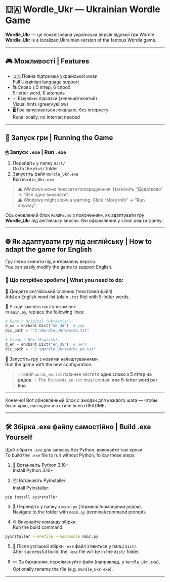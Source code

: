 # 🇺🇦 Wordle_Ukr — Ukrainian Wordle Game

**Wordle_Ukr** — це локалізована українська версія відомої гри Wordle.  
**Wordle_Ukr** is a localized Ukrainian version of the famous Wordle game.

---

## 🎮 Можливості | Features

- 🇺🇦 Повна підтримка української мови  
  Full Ukrainian language support  
- 🔠 Слово з 5 літер, 6 спроб  
  5-letter word, 6 attempts  
- ✅ Візуальні підказки (зелений/жовтий)  
  Visual hints (green/yellow)  
- 🖥 Гра запускається локально, без інтернету  
  Runs locally, no internet needed  

---

## 🚀 Запуск гри | Running the Game

### 🖱  Запуск `.exe` |  Run `.exe`

1. Перейдіть у папку `dist/`  
   Go to the `dist/` folder  
2. Запустіть файл `Wordle_Ukr.exe`  
   Run `Wordle_Ukr.exe`  

> ⚠️ Windows може показати попередження. Натисніть “Додатково” → “Все одно виконати”.  
> ⚠️ Windows might show a warning. Click “More info” → “Run anyway”.

Ось оновлений блок `README.md` з поясненням, як адаптувати гру **Wordle\_Ukr** під англійську версію. Він оформлений у стилі решти файлу:

---

## 🌐 Як адаптувати гру під англійську | How to adapt the game for English

Гру легко змінити під англомовну версію.  
You can easily modify the game to support English.

### 🔄 Що потрібно зробити | What you need to do:

📄 Додайте англійський словник (текстовий файл)        
Add an English word list (plain `.txt` file) with 5-letter words.


🧠 У коді замініть наступні змінні:  
   In `main.py`, replace the following lines:

```python
# Було / Original (Ukrainian):
d_ua = enchant.Dict("uk_UA")  # укр
dic_path = r"C:\Wordle_Ukr\words.txt"
```

```python
# Стало / New (English):
d_en = enchant.Dict("en_US")  # англ
dic_path = r"C:\Wordle_Ukr\words_en.txt"
```

🔁 Запустіть гру з новими налаштуваннями  
   Run the game with the new configuration.

> 💡 Файл `words_en.txt` повинен містити **одне слово з 5 літер на рядок**.
> 💡 The file `words_en.txt` must contain **one 5-letter word per line**.

---

Конечно! Вот обновлённый блок с эмодзи для каждого шага — чтобы было ярко, наглядно и в стиле всего README:

---

## 🛠 Збірка .exe файлу самостійно | Build .exe Yourself

Щоб зібрати `.exe` для запуску без Python, виконайте такі кроки:  
To build the `.exe` file to run without Python, follow these steps:

1. 🐍 Встановіть Python 3.10+  
   Install Python 3.10+

2. 📦 Встановіть PyInstaller:  
   Install PyInstaller:

```bash
pip install pyinstaller
```

3. 📂 Перейдіть у папку з `main.py` (термінал/командний рядок).   
   Navigate to the folder with `main.py` (terminal/command prompt).

4. ⚙️ Виконайте команду збірки:  
   Run the build command:

```bash
pyinstaller --onefile --noconsole main.py
```

5. 📁 Після успішної збірки `.exe` файл з’явиться у папці `dist/`.   
   After successful build, the `.exe` file will be in the `dist/` folder.

6. ✏️ За бажанням, перейменуйте файл (наприклад, у `Wordle_Ukr.exe`).   
   Optionally rename the file (e.g. `Wordle_Ukr.exe`).

---
